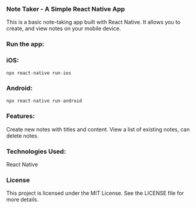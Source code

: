 ### Note Taker - A Simple React Native App
This is a basic note-taking app built with React Native. It allows you to create, and view notes on your mobile device.

### Run the app:

### iOS:
```js
npx react-native run-ios
```
### Android:
```js
npx react-native run-android
```

### Features:
Create new notes with titles and content.
View a list of existing notes, can delete notes.

### Technologies Used:
React Native

### License
This project is licensed under the MIT License. See the LICENSE file for more details.
